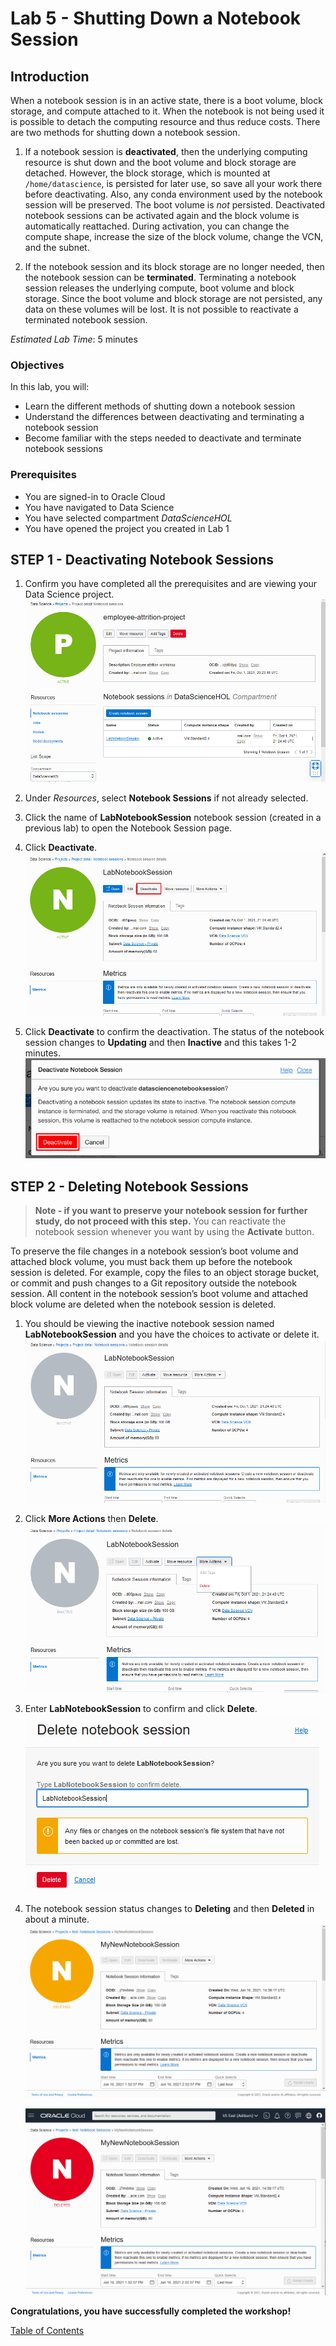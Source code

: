 # Lab 5 - Shutting Down a Notebook Session

## Introduction

When a notebook session is in an active state, there is a boot volume, block storage, and compute attached to it. When the notebook is not being used it is possible to detach the computing resource and thus reduce costs. There are two methods for shutting down a notebook session.

1. If a notebook session is **deactivated**, then the underlying computing resource is shut down and the boot volume and block storage are detached. However, the block storage, which is mounted at ``/home/datascience``, is persisted for later use, so save all your work there before deactivating. Also, any conda environment used by the notebook session will be preserved. The boot volume is *not* persisted. Deactivated notebook sessions can be activated again and the block volume is automatically reattached. During activation, you can change the compute shape, increase the size of the block volume, change the VCN, and the subnet.

1. If the notebook session and its block storage are no longer needed, then the notebook session can be **terminated**. Terminating a notebook session releases the underlying compute, boot volume and block storage. Since the boot volume and block storage are not persisted, any data on these volumes will be lost. It is not possible to reactivate a terminated notebook session.

*Estimated Lab Time*: 5 minutes

### Objectives
In this lab, you will:
* Learn the different methods of shutting down a notebook session
* Understand the differences between deactivating and terminating a notebook session
* Become familiar with the steps needed to deactivate and terminate notebook sessions

### Prerequisites
* You are signed-in to Oracle Cloud
* You have navigated to Data Science
* You have selected compartment *DataScienceHOL*
* You have opened the project you created in Lab 1

## STEP 1 - Deactivating Notebook Sessions
1. Confirm you have completed all the prerequisites and are viewing your Data Science project.
    ![](images/ds-project.png)

1. Under *Resources*, select **Notebook Sessions** if not already selected.

1. Click the name of **LabNotebookSession** notebook session (created in a previous lab) to open the Notebook Session page.

1. Click **Deactivate**.
    ![](images/deactivate.png)

1. Click **Deactivate** to confirm the deactivation. The status of the notebook session changes to **Updating** and then **Inactive** and this takes 1-2 minutes.
    ![](images/deactivate2.png)

## STEP 2 - Deleting Notebook Sessions
> **Note - if you want to preserve your notebook session for further study, do not proceed with this step.** You can reactivate the notebook session whenever you want by using the **Activate** button.

To preserve the file changes in a notebook session’s boot volume and attached block volume, you must back them up before the notebook session is deleted. For example, copy the files to an object storage bucket, or commit and push changes to a Git repository outside the notebook session. All content in the notebook session’s boot volume and attached block volume are deleted when the notebook session is deleted.

1. You should be viewing the inactive notebook session named **LabNotebookSession** and you have the choices to activate or delete it.
    ![](images/ns-inactive.png)

1. Click **More Actions** then **Delete**.
    ![](images/ns-delete.png)

1. Enter **LabNotebookSession** to confirm and click **Delete**.
    ![](images/ns-delete2.png)

1. The notebook session status changes to **Deleting** and then **Deleted** in about a minute.
    ![](images/deleting.png)

    ![](images/deleted.png)


**Congratulations, you have successfully completed the workshop!**

[Table of Contents](README.md)
